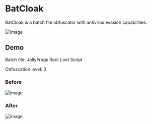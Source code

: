 # BatCloak

BatCloak is a batch file obfuscator with antivirus evasion capabilities.

![image](https://i.imgur.com/HEtZ2rO.png)

## Demo

Batch file: JollyFrogs Root Loot Script

Obfuscation level: 3

### Before

![image](https://i.imgur.com/GFRlr8z.png)

### After

![image](https://i.imgur.com/YoVb3UP.png)
